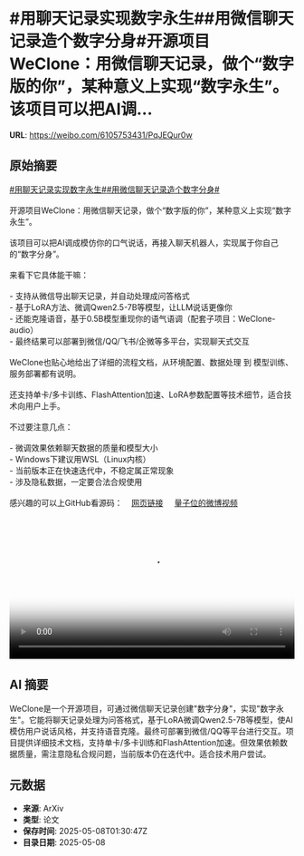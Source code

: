 # #用聊天记录实现数字永生##用微信聊天记录造个数字分身#开源项目WeClone：用微信聊天记录，做个“数字版的你”，某种意义上实现“数字永生”。该项目可以把AI调...

**URL**: https://weibo.com/6105753431/PqJEQur0w

## 原始摘要

<a href="https://m.weibo.cn/search?containerid=231522type%3D1%26t%3D10%26q%3D%23%E7%94%A8%E8%81%8A%E5%A4%A9%E8%AE%B0%E5%BD%95%E5%AE%9E%E7%8E%B0%E6%95%B0%E5%AD%97%E6%B0%B8%E7%94%9F%23&amp;extparam=%23%E7%94%A8%E8%81%8A%E5%A4%A9%E8%AE%B0%E5%BD%95%E5%AE%9E%E7%8E%B0%E6%95%B0%E5%AD%97%E6%B0%B8%E7%94%9F%23" data-hide=""><span class="surl-text">#用聊天记录实现数字永生#</span></a><a href="https://m.weibo.cn/search?containerid=231522type%3D1%26t%3D10%26q%3D%23%E7%94%A8%E5%BE%AE%E4%BF%A1%E8%81%8A%E5%A4%A9%E8%AE%B0%E5%BD%95%E9%80%A0%E4%B8%AA%E6%95%B0%E5%AD%97%E5%88%86%E8%BA%AB%23&amp;extparam=%23%E7%94%A8%E5%BE%AE%E4%BF%A1%E8%81%8A%E5%A4%A9%E8%AE%B0%E5%BD%95%E9%80%A0%E4%B8%AA%E6%95%B0%E5%AD%97%E5%88%86%E8%BA%AB%23" data-hide=""><span class="surl-text">#用微信聊天记录造个数字分身#</span></a><br><br>开源项目WeClone：用微信聊天记录，做个“数字版的你”，某种意义上实现“数字永生”。<br><br>该项目可以把AI调成模仿你的口气说话，再接入聊天机器人，实现属于你自己的“数字分身”。<br><br>来看下它具体能干嘛：<br><br>- 支持从微信导出聊天记录，并自动处理成问答格式<br>- 基于LoRA方法、微调Qwen2.5-7B等模型，让LLM说话更像你<br>- 还能克隆语音，基于0.5B模型重现你的语气语调（配套子项目：WeClone-audio）<br>- 最终结果可以部署到微信/QQ/飞书/企微等多平台，实现聊天式交互<br><br>WeClone也贴心地给出了详细的流程文档，从环境配置、数据处理 到 模型训练、服务部署都有说明。<br><br>还支持单卡/多卡训练、FlashAttention加速、LoRA参数配置等技术细节，适合技术向用户上手。<br><br>不过要注意几点：<br><br>- 微调效果依赖聊天数据的质量和模型大小<br>- Windows下建议用WSL（Linux内核）<br>- 当前版本正在快速迭代中，不稳定属正常现象<br>- 涉及隐私数据，一定要合法合规使用<br><br>感兴趣的可以上GitHub看源码：<a href="https://weibo.cn/sinaurl?u=https%3A%2F%2Fgithub.com%2Fxming521%2FWeClone" data-hide=""><span class="url-icon"><img style="width: 1rem;height: 1rem" src="https://h5.sinaimg.cn/upload/2015/09/25/3/timeline_card_small_web_default.png" referrerpolicy="no-referrer"></span><span class="surl-text">网页链接</span></a> <a href="https://video.weibo.com/show?fid=1034:5163720041758750" data-hide=""><span class="url-icon"><img style="width: 1rem;height: 1rem" src="https://h5.sinaimg.cn/upload/2015/09/25/3/timeline_card_small_video_default.png" referrerpolicy="no-referrer"></span><span class="surl-text">量子位的微博视频</span></a><br clear="both"><div style="clear: both"></div><video controls="controls" poster="https://tvax4.sinaimg.cn/orj480/006Fd7o3ly1i1727g8bt6j31690u0q52.jpg" style="width: 100%"><source src="https://f.video.weibocdn.com/o0/U8HYgkyClx08o3LGPs1i010412003YMl0E010.mp4?label=mp4_720p&amp;template=1012x720.25.0&amp;ori=0&amp;ps=1CwnkDw1GXwCQx&amp;Expires=1746671414&amp;ssig=9CzHDTo72a&amp;KID=unistore,video"><source src="https://f.video.weibocdn.com/o0/WRZTdDyUlx08o3LGZOCs010412001SSW0E010.mp4?label=mp4_hd&amp;template=676x480.25.0&amp;ori=0&amp;ps=1CwnkDw1GXwCQx&amp;Expires=1746671414&amp;ssig=VolIgo0kBr&amp;KID=unistore,video"><source src="https://f.video.weibocdn.com/o0/93IwzWbClx08o3LH1KhO0104120018aX0E010.mp4?label=mp4_ld&amp;template=504x360.25.0&amp;ori=0&amp;ps=1CwnkDw1GXwCQx&amp;Expires=1746671414&amp;ssig=5Rfwm8fuI1&amp;KID=unistore,video"><p>视频无法显示，请前往<a href="https://video.weibo.com/show?fid=1034%3A5163720041758750" target="_blank" rel="noopener noreferrer">微博视频</a>观看。</p></video>

## AI 摘要

WeClone是一个开源项目，可通过微信聊天记录创建"数字分身"，实现"数字永生"。它能将聊天记录处理为问答格式，基于LoRA微调Qwen2.5-7B等模型，使AI模仿用户说话风格，并支持语音克隆。最终可部署到微信/QQ等平台进行交互。项目提供详细技术文档，支持单卡/多卡训练和FlashAttention加速。但效果依赖数据质量，需注意隐私合规问题，当前版本仍在迭代中。适合技术用户尝试。

## 元数据

- **来源**: ArXiv
- **类型**: 论文
- **保存时间**: 2025-05-08T01:30:47Z
- **目录日期**: 2025-05-08
